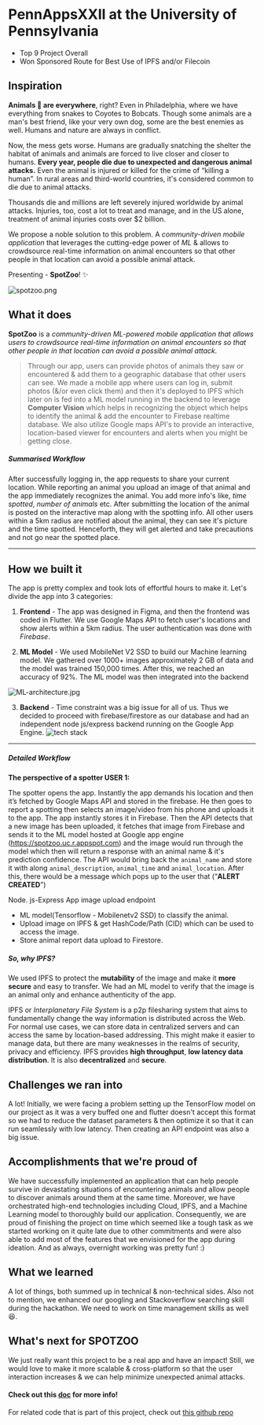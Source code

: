# PennAppsXXII at the University of Pennsylvania
- Top 9 Project Overall
- Won Sponsored Route for Best Use of IPFS and/or Filecoin

## Inspiration
**Animals 🐻 are everywhere**, right? Even in Philadelphia, where we have everything from snakes to Coyotes to Bobcats. Though some animals are a man's best friend, like your very own dog, some are the best enemies as well. Humans and nature are always in conflict.

Now, the mess gets worse. Humans are gradually snatching the shelter the habitat of animals and animals are forced to live closer and closer to humans. **Every year, people die due to unexpected and dangerous animal attacks.** Even the animal is injured or killed for the crime of “killing a human”. In rural areas and third-world countries, it's considered common to die due to animal attacks.

Thousands die and millions are left severely injured worldwide by animal attacks. Injuries, too, cost a lot to treat and manage, and in the US alone, treatment of animal injuries costs over $2 billion.

We propose a noble solution to this problem. A *community-driven mobile application* that leverages the cutting-edge power of *ML* & allows to crowdsource real-time information on animal encounters so that other people in that location can avoid a possible animal attack.

Presenting - **SpotZoo**! ✨

![spotzoo.png](https://i.postimg.cc/1XBxLJwB/ggspot.png)

## What it does

**SpotZoo** is a *community-driven ML-powered mobile application that allows users to crowdsource real-time information on animal encounters so that other people in that location can avoid a possible animal attack.*

> Through our app, users can provide photos of animals they saw or encountered & add them to a geographic database that other users can see. We made a mobile app where users can log in, submit photos (&/or even click them) and then it's deployed to IPFS which later on is fed into a ML model running in the backend to leverage **Computer Vision** which helps in recognizing the object which helps to identify the animal & add the encounter to Firebase realtime database. We also utilize Google maps API's to provide an interactive, location-based viewer for encounters and alerts when you might be getting close.

##### Summarised Workflow
After successfully logging in, the app requests to share your current location. While reporting an animal you upload an image of that animal and the app immediately recognizes the animal. You add more info's like, *time spotted*, *number of animals* etc. After submitting the location of the animal is posted on the interactive map along with the spotting info. All other users within a 5km radius are notified about the animal, they can see it's picture and the time spotted. Henceforth, they will get alerted and take precautions and not go near the spotted place.

---

## How we built it
The app is pretty complex and took lots of effortful hours to make it. Let's divide the app into 3 categories:

1. **Frontend** - The app was designed in Figma, and then the frontend was coded in Flutter.  We use Google Maps API to fetch user's locations and show alerts within a 5km radius. The user authentication was done with *Firebase*.

2. **ML Model** - We used MobileNet V2 SSD to build our Machine learning model. We gathered over 1000+ images approximately 2 GB of data and the model was trained 150,000 times. After this, we reached an accuracy of 92%. The ML model was then integrated into the backend

![ML-architecture.jpg](https://i.postimg.cc/FzgcmQnc/ML-architecture.jpg)

3. **Backend** - Time constraint was a big issue for all of us. Thus we decided to proceed with firebase/firestore as our database and had an independent node js/express backend running on the Google App Engine. 
![tech stack](https://cdn.discordapp.com/attachments/886064343660249090/886576541163724820/SpotZoo_-_techStack.png)

---

##### Detailed Workflow

**The perspective of a spotter USER 1:**

The spotter opens the app. Instantly the app demands his location and then it’s fetched by Google Maps API and stored in the firebase. He then goes to report a spotting then selects an image/video from his phone and uploads it to the app. The app instantly stores it in Firebase. Then the API detects that a new image has been uploaded, it fetches that image from Firebase and sends it to the ML model hosted at Google app engine (https://spotzoo.uc.r.appspot.com) and the image would run through the model which then will return a response with an animal name & it's prediction confidence. The API would bring back the `animal_name` and store it with along `animal_description`, `animal_time` and `animal_location`. After this, there would be a message which pops up to the user that (“**ALERT CREATED**”)

Node. js-Express App image upload endpoint 

- ML model(Tensorflow - Mobilenetv2 SSD) to classify the animal.
- Upload image on IPFS  & get HashCode/Path (CID) which can be used to access the image.
- Store animal report data upload to Firestore.

##### So, why IPFS?
We used IPFS to protect the **mutability** of the image and make it **more secure** and easy to transfer. We had an ML model to verify that the image is an animal only and enhance authenticity of the app.

IPFS or *Interplanetary File System* is a p2p filesharing system that aims to fundamentally change the way information is distributed across the Web. For normal use cases, we can store data in centralized servers and can access the same by location-based addressing. This might make it easier to manage data, but there are many weaknesses in the realms of security, privacy and efficiency. IPFS provides **high throughput**, **low latency data distribution**. It is also **decentralized** and **secure**.


## Challenges we ran into
A lot! Initially, we were facing a problem setting up the TensorFlow model on our project as it was a very buffed one and flutter doesn't accept this format so we had to reduce the dataset parameters & then optimize it so that it can run seamlessly with low latency. Then creating an API endpoint was also a big issue.  

## Accomplishments that we're proud of
We have successfully implemented an application that can help people survive in devastating situations of encountering animals and allow people to discover animals around them at the same time. Moreover, we have orchestrated high-end technologies including Cloud, IPFS, and a Machine Learning model to thoroughly build our application. Consequently, we are proud of finishing the project on time which seemed like a tough task as we started working on it quite late due to other commitments and were also able to add most of the features that we envisioned for the app during ideation. And as always, overnight working was pretty fun! :)

## What we learned
A lot of things, both summed up in technical & non-technical sides. Also not to mention, we enhanced our googling and Stackoverflow searching skill during the hackathon. We need to work on time management skills as well😆.

## What's next for SPOTZOO
We just really want this project to be a real app and have an impact! Still, we would love to make it more scalable & cross-platform so that the user interaction increases & we can help minimize unexpected animal attacks.

#### Check out this [doc](https://docs.google.com/document/d/1fc9_9zpepgL_NWGGUn5luJ0TSj33h51x6V4yGZpDbqQ/edit#) for more info!
For related code that is part of this project, check out [this github repo](https://github.com/sjunhong/PennAppsXXII-SpotZoo/tree/main/app)

